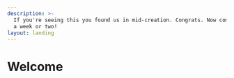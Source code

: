 ```yaml
---
description: >-
  If you're seeing this you found us in mid-creation. Congrats. Now come back in
  a week or two!
layout: landing
---
```


# Welcome


